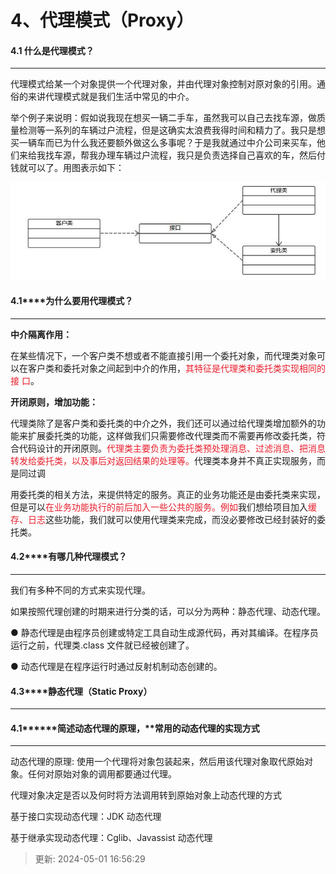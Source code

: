# 4、代理模式（Proxy）

#### **4.1 什么是代理模式？**

****

代理模式给某一个对象提供一个代理对象，并由代理对象控制对原对象的引用。通俗的来讲代理模式就是我们生活中常见的中介。

举个例子来说明：假如说我现在想买一辆二手车，虽然我可以自己去找车源，做质量检测等一系列的车辆过户流程，但是这确实太浪费我得时间和精力了。我只是想买一辆车而已为什么我还要额外做这么多事呢？于是我就通过中介公司来买车，他们来给我找车源，帮我办理车辆过户流程，我只是负责选择自己喜欢的车，然后付钱就可以了。用图表示如下：

![1714553698282-b22bc02b-7370-4f94-8b32-f446221f15ad.png](./img/BUQ0VdL0M331KAIi/1714553698282-b22bc02b-7370-4f94-8b32-f446221f15ad-787410.png)

#### **4.1********为什么要用代理模式？**

****

**中介隔离作用：**

在某些情况下，一个客户类不想或者不能直接引用一个委托对象，而代理类对象可以在客户类和委托对象之间起到中介的作用，<font style="color:rgb(233,30,44);">其特征是代理类和委托类实现相同的接</font><font style="color:rgb(233,30,44);"> </font><font style="color:rgb(233,30,44);">口</font>。

**开闭原则，增加功能：**

代理类除了是客户类和委托类的中介之外，我们还可以通过给代理类增加额外的功能来扩展委托类的功能，这样做我们只需要修改代理类而不需要再修改委托类，符合代码设计的开闭原则。<font style="color:rgb(233,30,44);">代理类主要负责为委托类预处理消息、过滤消息、把消息转发给委托类，以及事后对返回结果的处理等。</font>代理类本身并不真正实现服务，而是同过调

用委托类的相关方法，来提供特定的服务。真正的业务功能还是由委托类来实现，但是可以<font style="color:rgb(233,30,44);">在业务功能执行的前后加入一些公共的服务。例如</font>我们想给项目加入<font style="color:rgb(233,30,44);">缓存、日志</font>这些功能，我们就可以使用代理类来完成，而没必要修改已经封装好的委托类。

#### **4.2********有哪几种代理模式？**

****

我们有多种不同的方式来实现代理。

如果按照代理创建的时期来进行分类的话，可以分为两种：静态代理、动态代理。

● 静态代理是由程序员创建或特定工具自动生成源代码，再对其编译。在程序员运行之前，代理类.class 文件就已经被创建了。

● 动态代理是在程序运行时通过反射机制动态创建的。

#### **4.3********静态代理（****Static**** ****Proxy****）**

****

#### **4.1********简述动态代理的原理，****常用的动态代理的实现方式**

****

动态代理的原理: 使用一个代理将对象包装起来，然后用该代理对象取代原始对象。任何对原始对象的调用都要通过代理。

代理对象决定是否以及何时将方法调用转到原始对象上动态代理的方式

基于接口实现动态代理：JDK 动态代理

基于继承实现动态代理：Cglib、Javassist 动态代理

> 更新: 2024-05-01 16:56:29  
